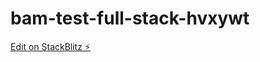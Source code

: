 # bam-test-full-stack-hvxywt

[Edit on StackBlitz ⚡️](https://stackblitz.com/edit/bam-test-full-stack-galchx)